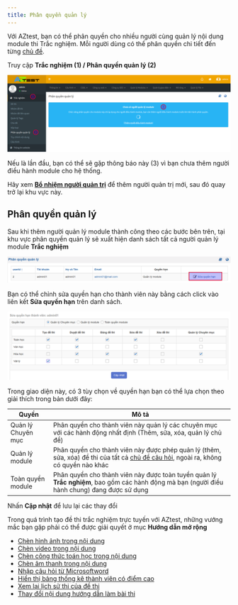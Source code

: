 ```yaml
---
title: Phân quyền quản lý
---
```


Với AZtest, bạn có thể phân quyền cho nhiều người cùng quản lý nội dung module thi Trắc nghiệm. Mỗi người dùng có thể phân quyền chi tiết đến từng [chủ đề](/chu-de/).

Truy cập **Trắc nghiệm (1) / Phân quyền quản lý (2)**

![](./images/test/phan-quyen-quan-ly.png)

Nếu là lần đầu, bạn có thể sẽ gặp thông báo này (3) vì bạn chưa thêm người điều hành module cho hệ thống.

Hãy xem [**Bổ nhiệm người quản trị**](/system/#bo-nhiem-nguoi-quan-tri) để thêm người quản trị mới, sau đó quay trở lại khu vực này.

## Phân quyền quản lý

Sau khi thêm người quản lý module thành công theo các bước bên trên, tại khu vực phân quyền quản lý sẽ xuất hiện danh sách tất cả người quản lý module **Trắc nghiệm**

![](./images/test/phan-quyen-quan-ly-1.png)

Bạn có thể chỉnh sửa quyền hạn cho thành viên này bằng cách click vào liên kết **Sửa quyền hạn** trên danh sách. 

![](./images/test/phan-quyen-quan-ly-2.png)

Trong giao diện này, có 3 tùy chọn về quyền hạn bạn có thể lựa chọn theo giải thích trong bản dưới đây:

| Quyền | Mô tả |
|-------|-------|
| Quản lý Chuyên mục | Phân quyền cho thành viên này quản lý các chuyên mục với các hành động nhất định (Thêm, sửa, xóa, quản lý chủ đề) |
| Quản lý module | Phân quyền cho thành viên này được phép quản lý (thêm, sửa, xóa) đề thi của tất cả [chủ đề câu hỏi](/chu-de/), ngoài ra, không có quyền nào khác |
| Toàn quyền module  | Phân quyền cho thành viên này được toàn tuyền quản lý **Trắc nghiệm**, bao gồm các hành động mà bạn (người điều hành chung) đang được sử dụng |

Nhấn **Cập nhật** để lưu lại các thay đổi

Trong quá trình tạo đề thi trắc nghiệm trực tuyến với AZtest, những vướng mắc bạn gặp phải có thể được giải quyết ở mục **Hướng dẫn mở rộng**

- [Chèn hình ảnh trong nội dung](/huong-dan-mo-rong/chen-hinh-anh-trong-noi-dung/)
- [Chèn video trong nội dung](/huong-dan-mo-rong/chen-video-trong-noi-dung/)
- [Chèn công thức toán học trong nội dung](/huong-dan-mo-rong/chen-cong-thuc-trong-noi-dung/)
- [Chèn âm thanh trong nội dung](/huong-dan-mo-rong/chen-am-thanh-trong-noi-dung/)
- [Nhập câu hỏi từ Microsoftword](/huong-dan-mo-rong/nhap-cau-hoi-tu-microsoftword/)
- [Hiển thị bảng thống kê thành viên có điểm cao](/huong-dan-mo-rong/hien-thi-bang-thong-ke-thanh-vien-diem-cao/)
- [Xem lại lịch sử thi của đề thi](/huong-dan-mo-rong/xem-lai-lich-su-thi-cua-de-thi/)
- [Thay đổi nội dung hướng dẫn làm bài thi](/huong-dan-mo-rong/thay-doi-noi-dung-huong-dan-lam-bai-thi/)
